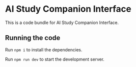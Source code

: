 
  # AI Study Companion Interface

  This is a code bundle for AI Study Companion Interface.

  ## Running the code

  Run `npm i` to install the dependencies.

  Run `npm run dev` to start the development server.
  